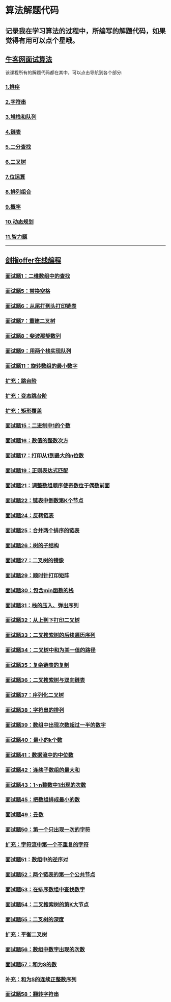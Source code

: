 算法解题代码
============
记录我在学习算法的过程中，所编写的解题代码，如果觉得有用可以点个星哦。<br>
----------------------------------------------------------------------------
[牛客网面试算法](https://github.com/joeyleee/Algorithm/tree/master/nc_algorithm/src)<br>
----------------------------------------------------------------------------
该课程所有的解题代码都在其中，可以点击导航到各个部分:<br>
### [1.排序](https://github.com/joeyleee/Algorithm/tree/master/nc_algorithm/src/sort)<br/>
### [2.字符串](https://github.com/joeyleee/Algorithm/tree/master/nc_algorithm/src/string)<br/>
### [3.堆栈和队列](https://github.com/joeyleee/Algorithm/tree/master/nc_algorithm/src/queue_stack)<br/>
### [4.链表](https://github.com/joeyleee/Algorithm/tree/master/nc_algorithm/src/linkedlist)<br/>
### [5.二分查找](https://github.com/joeyleee/Algorithm/tree/master/nc_algorithm/src/binary_search)<br/>
### [6.二叉树](https://github.com/joeyleee/Algorithm/tree/master/nc_algorithm/src/binary_tree)<br/>
### [7.位运算](https://github.com/joeyleee/Algorithm/tree/master/nc_algorithm/src/bit_operation)<br/>
### [8.排列组合](https://github.com/joeyleee/Algorithm/tree/master/nc_algorithm/src/permutation_combination)<br/>
### [9.概率](https://github.com/joeyleee/Algorithm/tree/master/nc_algorithm/src/probability)<br/>
### [10.动态规划](https://github.com/joeyleee/Algorithm/tree/master/nc_algorithm/src/dynamic_programming)<br/>
### [11.智力题](https://github.com/joeyleee/Algorithm/tree/master/nc_algorithm/src/brain_puzzles)<br/>
----------------------------------------------------------------------------
[剑指offer在线编程](https://www.nowcoder.com/ta/coding-interviews)<br>
----------------------------------------------------------------------------
### [面试题1：二维数组中的查找](https://github.com/joeyleee/Algorithm/blob/master/sword_offer/src/Find.java)<br/>
### [面试题5：替换空格](https://github.com/joeyleee/Algorithm/blob/master/sword_offer/src/ReplaceSpace.java)<br/>
### [面试题6：从尾打到头打印链表](https://github.com/joeyleee/Algorithm/blob/master/sword_offer/src/printListFromTailToHead.java)<br/>
### [面试题7：重建二叉树](https://github.com/joeyleee/Algorithm/blob/master/sword_offer/src/reConstructBinaryTree.java)<br/>
### [面试题8：斐波那契数列](https://github.com/joeyleee/Algorithm/blob/master/sword_offer/src/Fibonacc.java)<br/>
### [面试题9：用两个栈实现队列](https://github.com/joeyleee/Algorithm/blob/master/sword_offer/src/createQueueWithStack.java)<br/>
### [面试题11：旋转数组的最小数字](https://github.com/joeyleee/Algorithm/blob/master/sword_offer/src/minNumberInRotateArray.java)<br/>
### [扩充：跳台阶](https://github.com/joeyleee/Algorithm/blob/master/sword_offer/src/JumpFloor.java)<br/>
### [扩充：变态跳台阶](https://github.com/joeyleee/Algorithm/blob/master/sword_offer/src/JumpFloorII.java)<br/>
### [扩充：矩形覆盖](https://github.com/joeyleee/Algorithm/blob/master/sword_offer/src/RectCover.java)<br/>
### [面试题15：二进制中1的个数](https://github.com/joeyleee/Algorithm/blob/master/sword_offer/src/NumberOf1.java)<br/>
### [面试题16：数值的整数次方](https://github.com/joeyleee/Algorithm/blob/master/sword_offer/src/Power.java)<br/>
### [面试题17：打印从1到最大的n位数](https://github.com/joeyleee/Algorithm/blob/master/sword_offer/src/print1ToNDigits.java)<br/>
### [面试题19：正则表达式匹配](https://github.com/joeyleee/Algorithm/blob/master/sword_offer/src/match.java)<br/>
### [面试题21：调整数组顺序使奇数位于偶数前面](https://github.com/joeyleee/Algorithm/blob/master/sword_offer/src/reOrderArray.java)<br/>
### [面试题22：链表中倒数第K个节点](https://github.com/joeyleee/Algorithm/blob/master/sword_offer/src/FindKthToTail.java)<br/>
### [面试题24：反转链表](https://github.com/joeyleee/Algorithm/blob/master/sword_offer/src/ReverseList.java)<br/>
### [面试题25：合并两个排序的链表](https://github.com/joeyleee/Algorithm/blob/master/sword_offer/src/Merge.java)<br/>
### [面试题26：树的子结构](https://github.com/joeyleee/Algorithm/blob/master/sword_offer/src/HasSubtree.java)<br/>
### [面试题27：二叉树的镜像](https://github.com/joeyleee/Algorithm/blob/master/sword_offer/src/Mirror.java)<br/>
### [面试题29：顺时针打印矩阵](https://github.com/joeyleee/Algorithm/blob/master/sword_offer/src/printMatrix.java)<br/>
### [面试题30：包含min函数的栈](https://github.com/joeyleee/Algorithm/blob/master/sword_offer/src/minStack.java)<br/>
### [面试题31：栈的压入、弹出序列](https://github.com/joeyleee/Algorithm/blob/master/sword_offer/src/IsPopOrder.java)<br/>
### [面试题32：从上到下打印二叉树](https://github.com/joeyleee/Algorithm/blob/master/sword_offer/src/PrintFromTopToBottom.java)<br/>
### [面试题33：二叉搜索树的后续遍历序列](https://github.com/joeyleee/Algorithm/blob/master/sword_offer/src/VerifySquenceOfBST.java)<br/>
### [面试题34：二叉树中和为某一值的路径](https://github.com/joeyleee/Algorithm/blob/master/sword_offer/src/FindPath.java)<br/>
### [面试题35：复杂链表的复制](https://github.com/joeyleee/Algorithm/blob/master/sword_offer/src/Clone.java)<br/>
### [面试题36：二叉搜索树与双向链表](https://github.com/joeyleee/Algorithm/blob/master/sword_offer/src/Convert.java)<br/>
### [面试题37：序列化二叉树](https://github.com/joeyleee/Algorithm/blob/master/sword_offer/src/SerializeAndDeserialize.java)<br/>
### [面试题38：字符串的排列](https://github.com/joeyleee/Algorithm/blob/master/sword_offer/src/Permutation.java)<br/>
### [面试题39：数组中出现次数超过一半的数字](https://github.com/joeyleee/Algorithm/blob/master/sword_offer/src/MoreThanHalfNum_Solution.java)<br/>
### [面试题40：最小的k个数](https://github.com/joeyleee/Algorithm/blob/master/sword_offer/src/GetLeastNumbers_Solution.java)<br/>
### [面试题41：数据流中的中位数](https://github.com/joeyleee/Algorithm/blob/master/sword_offer/src/Median.java)<br/>
### [面试题42：连续子数组的最大和](https://github.com/joeyleee/Algorithm/blob/master/sword_offer/src/FindGreatestSumOfSubArray.java)<br/>
### [面试题43：1~n整数中1出现的次数](https://github.com/joeyleee/Algorithm/blob/master/sword_offer/src/NumberOf1Between1AndN_Solution.java)<br/>
### [面试题45：把数组排成最小的数](https://github.com/joeyleee/Algorithm/blob/master/sword_offer/src/PrintMinNumber.java)<br/>
### [面试题49：丑数](https://github.com/joeyleee/Algorithm/blob/master/sword_offer/src/GetUglyNumber_Solution.java)<br/>
### [面试题50：第一个只出现一次的字符](https://github.com/joeyleee/Algorithm/blob/master/sword_offer/src/FirstNotRepeatingChar.java)<br/>
### [扩充：字符流中第一个不重复的字符](https://github.com/joeyleee/Algorithm/blob/master/sword_offer/src/FirstAppearingOnce.java)<br/>
### [面试题51：数组中的逆序对](https://github.com/joeyleee/Algorithm/blob/master/sword_offer/src/InversePairs.java)<br/>
### [面试题52：两个链表的第一个公共节点](https://github.com/joeyleee/Algorithm/blob/master/sword_offer/src/FindFirstCommonNode.java)<br/>
### [面试题53：在排序数组中查找数字](https://github.com/joeyleee/Algorithm/blob/master/sword_offer/src/GetNumberOfK.java)<br/>
### [面试题54：二叉搜索树的第K大节点](https://github.com/joeyleee/Algorithm/blob/master/sword_offer/src/KthNode.java)<br/>
### [面试题55：二叉树的深度](https://github.com/joeyleee/Algorithm/blob/master/sword_offer/src/TreeDepth.java)<br/>
### [扩充：平衡二叉树](https://github.com/joeyleee/Algorithm/blob/master/sword_offer/src/IsBalanced_Solution.java)<br/>
### [面试题56：数组中数字出现的次数](https://github.com/joeyleee/Algorithm/blob/master/sword_offer/src/FindNumsAppearOnce.java)<br/>
### [面试题57：和为S的数](https://github.com/joeyleee/Algorithm/blob/master/sword_offer/src/FindNumbersWithSum.java)<br/>
### [补充：和为S的连续正整数序列](https://github.com/joeyleee/Algorithm/blob/master/sword_offer/src/FindContinuousSequence.java)<br/>
### [面试题58：翻转字符串](https://github.com/joeyleee/Algorithm/blob/master/sword_offer/src/ReverseSentence.java)<br/>